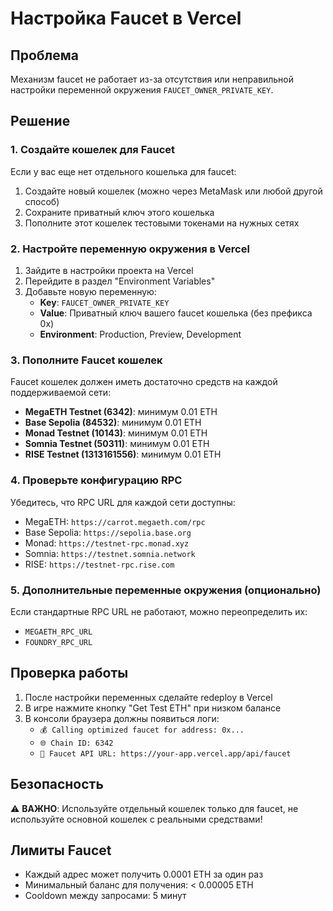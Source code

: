 # Настройка Faucet в Vercel

## Проблема
Механизм faucet не работает из-за отсутствия или неправильной настройки переменной окружения `FAUCET_OWNER_PRIVATE_KEY`.

## Решение

### 1. Создайте кошелек для Faucet
Если у вас еще нет отдельного кошелька для faucet:
1. Создайте новый кошелек (можно через MetaMask или любой другой способ)
2. Сохраните приватный ключ этого кошелька
3. Пополните этот кошелек тестовыми токенами на нужных сетях

### 2. Настройте переменную окружения в Vercel

1. Зайдите в настройки проекта на Vercel
2. Перейдите в раздел "Environment Variables"
3. Добавьте новую переменную:
   - **Key**: `FAUCET_OWNER_PRIVATE_KEY`
   - **Value**: Приватный ключ вашего faucet кошелька (без префикса 0x)
   - **Environment**: Production, Preview, Development

### 3. Пополните Faucet кошелек

Faucet кошелек должен иметь достаточно средств на каждой поддерживаемой сети:

- **MegaETH Testnet (6342)**: минимум 0.01 ETH
- **Base Sepolia (84532)**: минимум 0.01 ETH
- **Monad Testnet (10143)**: минимум 0.01 ETH
- **Somnia Testnet (50311)**: минимум 0.01 ETH
- **RISE Testnet (1313161556)**: минимум 0.01 ETH

### 4. Проверьте конфигурацию RPC

Убедитесь, что RPC URL для каждой сети доступны:
- MegaETH: `https://carrot.megaeth.com/rpc`
- Base Sepolia: `https://sepolia.base.org`
- Monad: `https://testnet-rpc.monad.xyz`
- Somnia: `https://testnet.somnia.network`
- RISE: `https://testnet-rpc.rise.com`

### 5. Дополнительные переменные окружения (опционально)

Если стандартные RPC URL не работают, можно переопределить их:
- `MEGAETH_RPC_URL`
- `FOUNDRY_RPC_URL`

## Проверка работы

1. После настройки переменных сделайте redeploy в Vercel
2. В игре нажмите кнопку "Get Test ETH" при низком балансе
3. В консоли браузера должны появиться логи:
   - `💰 Calling optimized faucet for address: 0x...`
   - `🌐 Chain ID: 6342`
   - `📡 Faucet API URL: https://your-app.vercel.app/api/faucet`

## Безопасность

⚠️ **ВАЖНО**: Используйте отдельный кошелек только для faucet, не используйте основной кошелек с реальными средствами!

## Лимиты Faucet

- Каждый адрес может получить 0.0001 ETH за один раз
- Минимальный баланс для получения: < 0.00005 ETH
- Cooldown между запросами: 5 минут